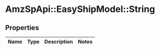 # AmzSpApi::EasyShipModel::String

## Properties
Name | Type | Description | Notes
------------ | ------------- | ------------- | -------------

